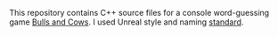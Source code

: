This repository contains C++ source files for a console word-guessing game [Bulls and Cows](https://en.wikipedia.org/wiki/Bulls_and_Cows). I used Unreal style and naming [standard](https://docs.unrealengine.com/en-us/Programming/Development/CodingStandard).
